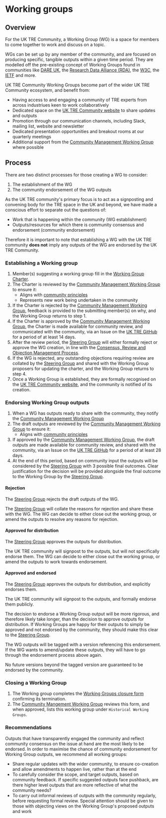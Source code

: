 # Working groups

## Overview

For the UK TRE Community, a Working Group (WG) is a space for members to come together to work and discuss on a topic.

WGs can be set up by any member of the community, and are focused on producing specific, tangible outputs within a given time period.
They are modelled off the pre-existing concept of Working Groups found in communities like [DARE UK](https://dareuk.org.uk/dare-uk-launches-dynamic-collaborative-communities-invites-proposals-for-new-groups/), the [Research Data Alliance (RDA)](https://www.rd-alliance.org/groups/creating-and-managing-rda-groups/creating-or-joining-rda-working-group.html), the [W3C](https://www.w3.org/2017/Process-20170301/#GAGeneral), the [IETF](https://www.ietf.org/how/wgs/) and more.

UK TRE Community Working Groups become part of the wider UK TRE Community ecosystem, and benefit from:
- Having access to and engaging a community of TRE experts from across industriues keen to work collaboratively
- Dedicated space on the [UK TRE Community website]() to share updates and outputs
- Promotion through our communication channels, including Slack, mailing list, website and newsletter
- Dedicated presentation opportunities and breakout rooms at our quarterly meetings
- Additional support from the [Community Management Working Group]() where possible

## Process

There are two distinct processes for those creating a WG to consider:

1. The establishment of the WG
2. The community endorsement of the WG outputs

As the UK TRE community's primary focus is to act as a signposting and convening body for the TRE space in the UK and beyond, we have made a conscious effort to separate out the questions of:

- Work that is happening within the community (WG establishment)
- Outputs/resources for which there is community consensus and endorsement (community endorsement)

Therefore it is important to note that establishing a WG with the UK TRE community **does not** imply any outputs of the WG are endorsed by the UK TRE Community.

### Establishing a Working group

1. Member(s) suggesting a working group fill in the [Working Group Charter](working-group-charter.md).
2. The Charter is reviewed by the [Community Management Working Group]() to ensure it:
    - Aligns with [community principles]()
    - Represents new work being undertaken in the community
3. If the Charter is rejected by the [Community Management Working Group](), feedback is provided to the submitting member(s) on why, and the Working Group returns to step 1.
4. If the Charter is approved by the [Community Management Working Group](), the Charter is made available for community review, and communicated with the community, via an Issue on the [UK TRE GitHub](https://github.com/uk-tre/community-management) for a period of at least 14 days.
5. After the review period, the [Steering Group]() will either formally reject or approve the WG creation, in line with the [Consensus, Review and Objection Management Process](https://docs.google.com/document/d/1SxFnmMKcfsYaO4wjHdiBfGOgPATIsTwRKaLbyjoN1pA/edit?usp=sharing).
6. If the WG is rejected, any outstanding objections requiring review are collated by the [Steering Group]() and shared with the Working Group proposers for updating the charter, and the Working Group returns to step 4.
7. Once a Working Group is established, they are formally recognised on the [UK TRE Community website](https://www.uktre.org/), and the community is notified of its creation.

### Endorsing Working Group outputs

1. When a WG has outputs ready to share with the community, they notify the [Community Management Working Group]()
2. The draft outputs are reviewed by the [Community Management Working Group]() to ensure it:
    - Aligns with [community principles]()
3. If approved by the [Community Management Working Group](), the draft outputs are made available for community review, and shared with the community, via an Issue on the [UK TRE GitHub](https://github.com/uk-tre/community-management) for a period of at least 28 days.
4. At the end of this period, based on community input the outputs will be considered by the [Steering Group]() with 3 possible final outcomes. Clear justification for the decision will be provided alongside the final outcome to the Working Group by the [Steering Group]().

#### Rejection

The [Steering Group]() rejects the draft outputs of the WG.

The [Steering Group]() will collate the reasons for rejection and share these with the WG.
The WG can decide to either close out the working group, or amend the outputs to resolve any reasons for rejection.

#### Approved for distribution

The [Steering Group]() approves the outputs for distribution. 

The UK TRE community will signpost to the outputs, but will not specifically endorse them.
The WG can decide to either close out the working group, or amend the outputs to work towards endorsement.

#### Approved and endorsed

The [Steering Group]() approves the outputs for distribution, and explicitly endorses them.

The UK TRE community will signpost to the outputs, and formally endorse them publicly.

The decision to endorse a Working Group output will be more rigorous, and therefore likely take longer, than the decision to approve outputs for distribution.
If Working Groups are happy for their outputs to simply be approved and not endorsed by the community, they should make this clear to the [Steering Group](). 

The WG outputs will be tagged with a version referencing this endorsement.
If the WG wants to amend/update these outputs, they will have to go through the endorsement process above again. 

No future versions beyond the tagged version are guaranteed to be endorsed by the community.


### Closing a Working Group

1. The Working group completes the [Working Groups closure form]() confirming its termination.
2. The [Community Mangement Working Group]() reviews this form, and when approved, lists this working group under `Historical Working Groups`.

### Recommendations

Outputs that have transparently engaged the community and reflect community consensus on the issue at hand are the most likely to be endorsed. In order to maximise the chance of community endorsement for Working Group outputs, we recommend all working groups:

- Share regular updates with the wider community, to ensure co-creation and allow amendments to happen live, rather than at the end
- To carefully consider the scope, and target outputs, based on community feedback. If specific suggested outputs face pushback, are there higher level outputs that are more reflective of what the community needs?
- To carry out informal reviews of outputs with the community regularly, before requesting formal review. Special attention should be given to those with objecting views on the Working Group's proposed outputs and work